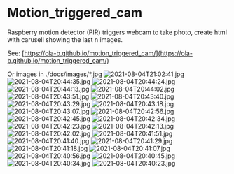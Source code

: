 # Motion_triggered_cam
Raspberry motion detector (PIR) triggers webcam to take photo, create html with carusell showing the last n images.

See: [https://ola-b.github.io/motion_triggered_cam/](https://ola-b.github.io/motion_triggered_cam/)


Or images in ./docs/images/*.jpg
![2021-08-04T21:02:41.jpg](https://github.com/Ola-B/motion_triggered_cam/blob/main/docs/images/2021-08-04T21:02:41.jpg "2021-08-04T21:02:41.jpg")
![2021-08-04T20:44:35.jpg](https://github.com/Ola-B/motion_triggered_cam/blob/main/docs/images/2021-08-04T20:44:35.jpg "2021-08-04T20:44:35.jpg")
![2021-08-04T20:44:24.jpg](https://github.com/Ola-B/motion_triggered_cam/blob/main/docs/images/2021-08-04T20:44:24.jpg "2021-08-04T20:44:24.jpg")
![2021-08-04T20:44:13.jpg](https://github.com/Ola-B/motion_triggered_cam/blob/main/docs/images/2021-08-04T20:44:13.jpg "2021-08-04T20:44:13.jpg")
![2021-08-04T20:44:02.jpg](https://github.com/Ola-B/motion_triggered_cam/blob/main/docs/images/2021-08-04T20:44:02.jpg "2021-08-04T20:44:02.jpg")
![2021-08-04T20:43:51.jpg](https://github.com/Ola-B/motion_triggered_cam/blob/main/docs/images/2021-08-04T20:43:51.jpg "2021-08-04T20:43:51.jpg")
![2021-08-04T20:43:40.jpg](https://github.com/Ola-B/motion_triggered_cam/blob/main/docs/images/2021-08-04T20:43:40.jpg "2021-08-04T20:43:40.jpg")
![2021-08-04T20:43:29.jpg](https://github.com/Ola-B/motion_triggered_cam/blob/main/docs/images/2021-08-04T20:43:29.jpg "2021-08-04T20:43:29.jpg")
![2021-08-04T20:43:18.jpg](https://github.com/Ola-B/motion_triggered_cam/blob/main/docs/images/2021-08-04T20:43:18.jpg "2021-08-04T20:43:18.jpg")
![2021-08-04T20:43:07.jpg](https://github.com/Ola-B/motion_triggered_cam/blob/main/docs/images/2021-08-04T20:43:07.jpg "2021-08-04T20:43:07.jpg")
![2021-08-04T20:42:56.jpg](https://github.com/Ola-B/motion_triggered_cam/blob/main/docs/images/2021-08-04T20:42:56.jpg "2021-08-04T20:42:56.jpg")
![2021-08-04T20:42:45.jpg](https://github.com/Ola-B/motion_triggered_cam/blob/main/docs/images/2021-08-04T20:42:45.jpg "2021-08-04T20:42:45.jpg")
![2021-08-04T20:42:34.jpg](https://github.com/Ola-B/motion_triggered_cam/blob/main/docs/images/2021-08-04T20:42:34.jpg "2021-08-04T20:42:34.jpg")
![2021-08-04T20:42:23.jpg](https://github.com/Ola-B/motion_triggered_cam/blob/main/docs/images/2021-08-04T20:42:23.jpg "2021-08-04T20:42:23.jpg")
![2021-08-04T20:42:13.jpg](https://github.com/Ola-B/motion_triggered_cam/blob/main/docs/images/2021-08-04T20:42:13.jpg "2021-08-04T20:42:13.jpg")
![2021-08-04T20:42:02.jpg](https://github.com/Ola-B/motion_triggered_cam/blob/main/docs/images/2021-08-04T20:42:02.jpg "2021-08-04T20:42:02.jpg")
![2021-08-04T20:41:51.jpg](https://github.com/Ola-B/motion_triggered_cam/blob/main/docs/images/2021-08-04T20:41:51.jpg "2021-08-04T20:41:51.jpg")
![2021-08-04T20:41:40.jpg](https://github.com/Ola-B/motion_triggered_cam/blob/main/docs/images/2021-08-04T20:41:40.jpg "2021-08-04T20:41:40.jpg")
![2021-08-04T20:41:29.jpg](https://github.com/Ola-B/motion_triggered_cam/blob/main/docs/images/2021-08-04T20:41:29.jpg "2021-08-04T20:41:29.jpg")
![2021-08-04T20:41:18.jpg](https://github.com/Ola-B/motion_triggered_cam/blob/main/docs/images/2021-08-04T20:41:18.jpg "2021-08-04T20:41:18.jpg")
![2021-08-04T20:41:07.jpg](https://github.com/Ola-B/motion_triggered_cam/blob/main/docs/images/2021-08-04T20:41:07.jpg "2021-08-04T20:41:07.jpg")
![2021-08-04T20:40:56.jpg](https://github.com/Ola-B/motion_triggered_cam/blob/main/docs/images/2021-08-04T20:40:56.jpg "2021-08-04T20:40:56.jpg")
![2021-08-04T20:40:45.jpg](https://github.com/Ola-B/motion_triggered_cam/blob/main/docs/images/2021-08-04T20:40:45.jpg "2021-08-04T20:40:45.jpg")
![2021-08-04T20:40:34.jpg](https://github.com/Ola-B/motion_triggered_cam/blob/main/docs/images/2021-08-04T20:40:34.jpg "2021-08-04T20:40:34.jpg")
![2021-08-04T20:40:23.jpg](https://github.com/Ola-B/motion_triggered_cam/blob/main/docs/images/2021-08-04T20:40:23.jpg "2021-08-04T20:40:23.jpg")
